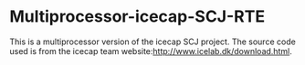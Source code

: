 # Multiprocessor-icecap-SCJ-RTE
This is a multiprocessor version of the icecap SCJ project. The source code used is from the icecap team website:http://www.icelab.dk/download.html.
